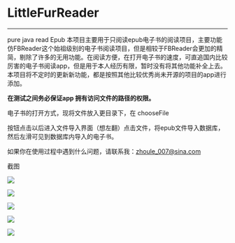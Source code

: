 # LittleFurReader

---

pure java read Epub 
本项目主要用于只阅读epub电子书的阅读项目，主要功能仿FBReader这个始祖级别的电子书阅读项目，但是相较于FBReader会更加的精简，剔除了许多的无用功能。在阅读方便，在打开电子书的速度，可直追国内比较厉害的电子书阅读app，但是用于本人经历有限，暂时没有将其他功能补全上去。 本项目将不定时的更新新功能，都是按照其他比较优秀尚未开源的项目的app进行添加。 

**在测试之间务必保证app 拥有访问文件的路径的权限。**

电子书的打开方式，现将文件放入更目录下，在 chooseFile

按钮点击以后进入文件导入界面（想左翻）点击文件，将epub文件导入数据库，然后左滑可见到数据库内导入的电子书。

如果你在使用过程中遇到什么问题，请联系我：zhoule_007@sina.com

  
截图

![](https://github.com/booyunzhoule/MyEbookReader/blob/master/%E6%88%AA%E5%9B%BE/Screenshot_2018-01-31-16-59-07.png,"main")

![](https://github.com/booyunzhoule/MyEbookReader/blob/master/%E6%88%AA%E5%9B%BE/Screenshot_2018-01-31-16-59-20.png,"main")

![](https://github.com/booyunzhoule/MyEbookReader/blob/master/%E6%88%AA%E5%9B%BE/Screenshot_2018-01-31-16-59-33.png,"main")

![](https://github.com/booyunzhoule/MyEbookReader/blob/master/%E6%88%AA%E5%9B%BE/Screenshot_2018-01-31-17-00-05.png,"main")

![](https://github.com/booyunzhoule/MyEbookReader/blob/master/%E6%88%AA%E5%9B%BE/Screenshot_2018-01-31-17-00-24.png,"main")
